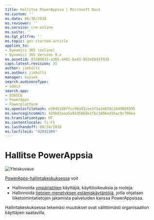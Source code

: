 ```yaml
---
title: Hallitse PowerAppsia | Microsoft Docs
ms.custom: ''
ms.date: 06/30/2018
ms.reviewer: ''
ms.service: crm-online
ms.suite: ''
ms.tgt_pltfrm: ''
ms.topic: get-started-article
applies_to:
- Dynamics 365 (online)
- Dynamics 365 Version 9.x
ms.assetid: 83200632-a36b-4401-ba41-952e5b43f939
caps.latest.revision: 31
author: jimholtz
ms.author: jimholtz
manager: kvivek
search.audienceType:
- admin
search.app:
- D365CE
- PowerApps
- Powerplatform
ms.openlocfilehash: e5045108ffcc90a93cee3f5a34b59c2449089395
ms.sourcegitcommit: 429b83aaa5a91d5868e1fbc169bed1bac0c709ea
ms.translationtype: HT
ms.contentlocale: fi-FI
ms.lasthandoff: 08/24/2018
ms.locfileid: "42831309"
---
```

# <a name="administer-powerapps"></a>Hallitse PowerAppsia

![Yleiskuvaus](./media/introduction-to-the-admin-center/overview.png)  

[PowerApps-hallintakeskuksessa](https://admin.powerapps.com) voit

* Hallinnoida [ympäristöjen](environments-administration.md) käyttäjiä, käyttöoikeuksia ja rooleja. <!-- (PowerApps P2 plan required)-->
* Hallinnoida [tietojen menetyksen estämiskäytäntöjä](prevent-data-loss.md), joilla ohjataan liiketoimintatietojen jakamista palveluiden kanssa PowerAppsissa. <!--(PowerApps P2 plan or Office 365 Global administrator permissions required)-->

Hallintakeskuksessa tekemäsi muutokset ovat välittömästi organisaation käyttäjien saatavilla.     
